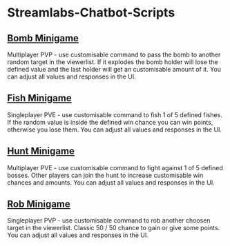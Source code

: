 # Streamlabs-Chatbot-Scripts

## [Bomb Minigame](https://github.com/marianwulf/Streamlabs-Chatbot-Scripts/tree/main/Bomb)
Multiplayer PVP - use customisable command to pass the bomb to another random target in the viewerlist. If it explodes the bomb holder will lose the defined value and the last holder will get an customisable amount of it. You can adjust all values and responses in the UI.

## [Fish Minigame](https://github.com/marianwulf/Streamlabs-Chatbot-Scripts/tree/main/Fish)
Singleplayer PVE - use customisable command to fish 1 of 5 defined fishes. If the random value is inside the defined win chance you can win points, otherwise you lose them. You can adjust all values and responses in the UI.

## [Hunt Minigame](https://github.com/marianwulf/Streamlabs-Chatbot-Scripts/tree/main/Hunt)
Multiplayer PVE - use customisable command to fight against 1 of 5 defined bosses. Other players can join the hunt to increase customisable win chances and amounts. You can adjust all values and responses in the UI.

## [Rob Minigame](https://github.com/marianwulf/Streamlabs-Chatbot-Scripts/tree/main/Rob)
Singleplayer PVP - use customisable command to rob another choosen target in the viewerlist. Classic 50 / 50 chance to gain or give some points. You can adjust all values and responses in the UI.
